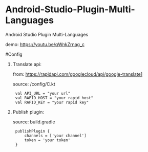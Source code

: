 # Android-Studio-Plugin-Multi-Languages
Android Studio Plugin Multi-Languages

demo: https://youtu.be/qWnkZrnag_c

#Config
1. Translate api:
   
    from: https://rapidapi.com/googlecloud/api/google-translate1
    
    source: /config/C.kt

        val API_URL = "your url"
        val RAPID_HOST = "your rapid host"
        val RAPID_KEY = "your rapid key"
2. Publish plugin:

    source: build.gradle
   
        publishPlugin {
            channels = ['your channel']
            token = 'your token'
        }
